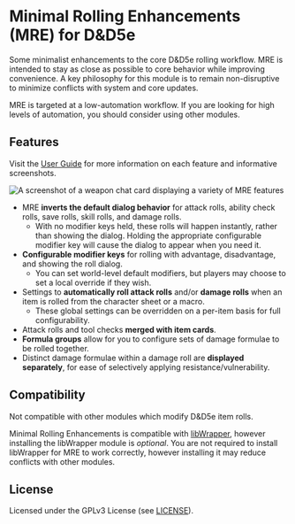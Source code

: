 # Minimal Rolling Enhancements (MRE) for D&D5e

Some minimalist enhancements to the core D&D5e rolling workflow.
MRE is intended to stay as close as possible to core behavior while improving convenience.
A key philosophy for this module is to remain non-disruptive to minimize conflicts with system and core updates.

MRE is targeted at a low-automation workflow.
If you are looking for high levels of automation, you should consider using other modules.

## Features

Visit the [User Guide](https://github.com/schultzcole/FVTT-Minimal-Rolling-Enhancements-DND5E/wiki/User-Guide) for more information on each feature and informative screenshots.

![A screenshot of a weapon chat card displaying a variety of MRE features](https://f002.backblazeb2.com/file/cws-images/FVTT-MRE/flame-tongue.webp)

- MRE **inverts the default dialog behavior** for attack rolls, ability check rolls, save rolls, skill rolls, and damage rolls.
  - With no modifier keys held, these rolls will happen instantly, rather than showing the dialog.
    Holding the appropriate configurable modifier key will cause the dialog to appear when you need it.
- **Configurable modifier keys** for rolling with advantage, disadvantage, and showing the roll dialog.
  - You can set world-level default modifiers, but players may choose to set a local override if they wish.
- Settings to **automatically roll attack rolls** and/or **damage rolls** when an item is rolled from the character sheet or a macro.
  - These global settings can be overridden on a per-item basis for full configurability.
- Attack rolls and tool checks **merged with item cards**.
- **Formula groups** allow for you to configure sets of damage formulae to be rolled together.
- Distinct damage formulae within a damage roll are **displayed separately**, for ease of selectively applying resistance/vulnerability.

## Compatibility

Not compatible with other modules which modify D&D5e item rolls.

Minimal Rolling Enhancements is compatible with [libWrapper](https://foundryvtt.com/packages/lib-wrapper/),
however installing the libWrapper module is *optional*.
You are not required to install libWrapper for MRE to work correctly, however installing it may reduce conflicts with other modules.

## License

Licensed under the GPLv3 License (see [LICENSE](LICENSE)).
